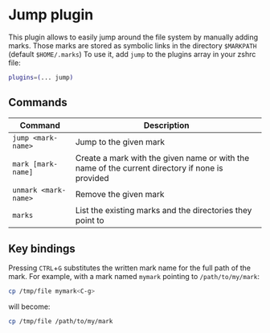 # Jump plugin
This plugin allows to easily jump around the file system by manually adding marks.
Those marks are stored as symbolic links in the directory `$MARKPATH` (default `$HOME/.marks`)
To use it, add `jump` to the plugins array in your zshrc file:
```zsh
plugins=(... jump)
```
## Commands
| Command              | Description                                                                                     |
|----------------------|-------------------------------------------------------------------------------------------------|
| `jump <mark-name>`   | Jump to the given mark                                                                          |
| `mark [mark-name]`   | Create a mark with the given name or with the name of the current directory if none is provided |
| `unmark <mark-name>` | Remove the given mark                                                                           |
| `marks`              | List the existing marks and the directories they point to                                       |
## Key bindings
Pressing `CTRL`+`G` substitutes the written mark name for the full path of the mark.
For example, with a mark named `mymark` pointing to `/path/to/my/mark`:
```zsh
cp /tmp/file mymark<C-g>
```
will become:
```zsh
cp /tmp/file /path/to/my/mark
```
